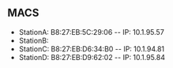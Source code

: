 
## MACS
* StationA: B8:27:EB:5C:29:06 -- IP: 10.1.95.57
* StationB: 
* StationC: B8:27:EB:D6:34:B0 -- IP: 10.1.94.81
* StationD: B8:27:EB:D9:62:02 -- IP: 10.1.95.84 
